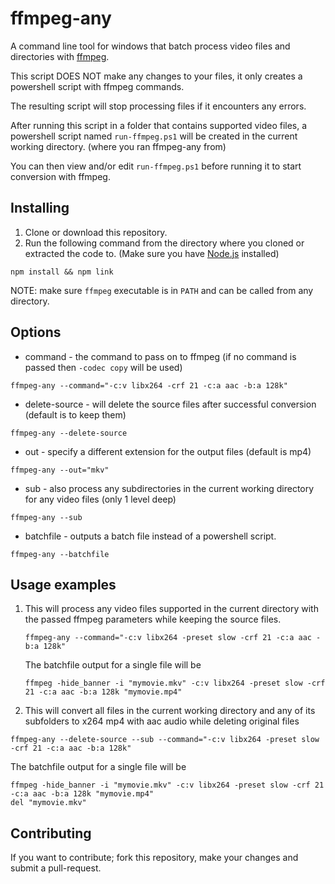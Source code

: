 ffmpeg-any
==================

A command line tool for windows that batch process video files and directories with [ffmpeg](https://ffmpeg.org/).

This script DOES NOT make any changes to your files, it only creates a powershell script with ffmpeg commands.

The resulting script will stop processing files if it encounters any errors.

After running this script in a folder that contains supported video files, a powershell script named `run-ffmpeg.ps1` will be created in the current working directory. (where you ran ffmpeg-any from)

You can then view and/or edit `run-ffmpeg.ps1` before running it to start conversion with ffmpeg.

Installing
---------------

1. Clone or download this repository.
2. Run the following command from the directory where you cloned or extracted the code to. (Make sure you have [Node.js](https://nodejs.org/en/) installed)

```
npm install && npm link
```

NOTE: make sure `ffmpeg` executable is in `PATH` and can be called from any directory.

Options
---------------

* command - the command to pass on to ffmpeg (if no command is passed then `-codec copy` will be used)
```
ffmpeg-any --command="-c:v libx264 -crf 21 -c:a aac -b:a 128k"
```

* delete-source - will delete the source files after successful conversion (default is to keep them)
```
ffmpeg-any --delete-source
```
* out - specify a different extension for the output files (default is mp4)
```
ffmpeg-any --out="mkv"
```
* sub - also process any subdirectories in the current working directory for any video files (only 1 level deep)
```
ffmpeg-any --sub
```

* batchfile - outputs a batch file instead of a powershell script.
```
ffmpeg-any --batchfile
```

Usage examples
---------------

1. This will process any video files supported in the current directory with the passed ffmpeg parameters while keeping the source files.
    ```
    ffmpeg-any --command="-c:v libx264 -preset slow -crf 21 -c:a aac -b:a 128k"
    ```
    
    The batchfile output for a single file will be
    ```
    ffmpeg -hide_banner -i "mymovie.mkv" -c:v libx264 -preset slow -crf 21 -c:a aac -b:a 128k "mymovie.mp4"
    ```

2. This will convert all files in the current working directory and any of its subfolders to x264 mp4 with aac audio while deleting original files
```
ffmpeg-any --delete-source --sub --command="-c:v libx264 -preset slow -crf 21 -c:a aac -b:a 128k"
```

The batchfile output for a single file will be
```
ffmpeg -hide_banner -i "mymovie.mkv" -c:v libx264 -preset slow -crf 21 -c:a aac -b:a 128k "mymovie.mp4"
del "mymovie.mkv"
```

Contributing
---------------
If you want to contribute; fork this repository, make your changes and submit a pull-request.
